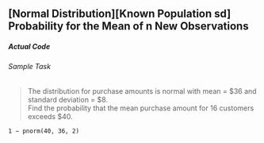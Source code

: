 ## \[Normal Distribution\]\[Known Population sd\] Probability for the Mean of n New Observations
##### Actual Code
###### Sample Task
>The distribution for purchase amounts is normal with mean = $36 and standard deviation = $8.</br>Find the probability that the mean purchase amount for 16 customers exceeds $40.
```
1 − pnorm(40, 36, 2)
```
